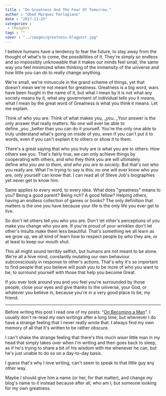 ```yaml
---
title : "On Greatness And The Fear Of Tomorrow."
author : "Obed Marquez Parlapiano"
date : "2017-11-25"
categories : 
 - thoughts
tags : ""
cover : "../images/greatness-blogpost.jpg"
---
```


I believe humans have a tendency to fear the future, to stay away from the thought of what's to come, the possibilities of it. They're simply so endless and so impossibly unknowable that it makes our minds feel small, the same way you feel minimized when thinking of the immensity of the universe and how little you can do to really change anything.

We're small, we're minuscule in the grand scheme of things, yet that doesn't mean we're not meant for greatness. Greatness is a big word, wars have been fought in the name of it, but what I mean by it is not what any society means by it, what any government of individual tells you it means, what I mean by the great word of Greatness is what you think it means. Let me explain.

Think of who you are. Think of what makes you, _you. _Your answer is the only answer that really matters. No one will ever be able to define _you _better than you can do it yourself. You're the only one able to truly understand what's going on inside of you, even if you can't put it to words, even if you can't explain it to others or show it to them.

There's a great saying that who you truly are is what you are to others. How others see you. That's fairly true, we can only achieve things by cooperating with others, and who they think you are will ultimately define _who you are to them, and who you are to society._ But that's not who you really are. What I'm trying to say is this: no one will ever know who you are, only yourself can know that. I can read all of Steve Job's biographies yet never get to know him.

Same applies to every word, to every idea. What does "greatness" means to you? Being a good parent? Being rich? A good fellow? Helping others, having an endless collection of games or books? The only definition that matters is the one you have because your life is the only life you ever get to live.

So don't let others tell you who you are. Don't let other's perceptions of _you_ make you change who you are. If you're proud of your wrinkles don't let other's insults make them less beautiful. That's something we all learn as we grow up, we all kind of learn how to respect people by who they are, or at least to keep our mouth shut.

This all might sound terribly selfish, but humans are not meant to be alone. We're all a hive mind, constantly mutating our own behaviour subconsciously in response to other's actions. That's why it's so important to find people that you believe will push you to be more of who you want to be, to surround yourself with those that help you become Great.

If you ever look around you and you feel you're surrounded by those people, close your eyes and give thanks to the universe, your God, or whatever you believe in, because you're in a very good place to be, my friend.

* * *

Before writing this post I read one of my posts: "[On Becoming a Man](https://obedparla.com/on-becoming-a-man/)". I usually don't re-read my own writings after a long time, but whenever I do have a strange feeling that I never really wrote that. I always find my own memory of all that it's written to be rather obscure.

I can't shake the strange feeling that there's this much wiser little man in my head that simply takes over when I'm writing and then goes back to sleep, as if he's trying to share a bit of his wisdom with me whenever he can, but he's just unable to do so on a day-to-day basis.

I guess that's why I love writing, can't seem to speak to that little guy any other way.

Maybe I should give him a name (or her, for that matter), and change my blog's name to it instead because after all, who am I, but someone looking for my own greatness.
